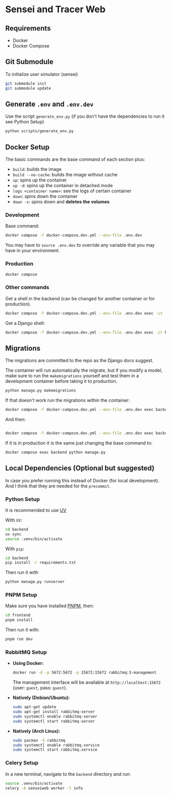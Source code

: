 # Sensei and Tracer Web

## Requirements

- Docker
- Docker Compose

## Git Submodule

To initialize user simulator (sensei)

```bash
git submodule init
git submodule update
```

## Generate `.env` and `.env.dev`

Use the script `generate_env.py`
(if you don't have the dependencies to run it see Python Setup)

```bash
python scripts/generate_env.py
```

## Docker Setup

The basic commands are the base command of each section plus:

- `build`: builds the image
- `build --no-cache`: builds the image without cache
- `up`: spins up the container
- `up -d`: spins up the container in detached mode
- `logs <container name>`: see the logs of certain container
- `down`: spins down the container
- `down -v`: spins down and **deletes the volumes**

### Development

Base command:

```bash
docker compose -f docker-compose.dev.yml --env-file .env.dev
```

You may have to `source .env.dev`
to override any variable that you may have in your environment.

### Production

```bash
docker compose
```


### Other commands

Get a shell in the backend (can be changed for another container or for production).

```bash
docker compose -f docker-compose.dev.yml --env-file .env.dev exec -it  backend /bin/bash
```

Get a Django shell:

```bash
docker compose -f docker-compose.dev.yml --env-file .env.dev exec -it backend python manage.py shell
```

## Migrations

The migrations are committed to the repo as the Django docs suggest.

The container will run automatically the migrate,
but if you modify a model, make sure to run the `makemigrations` yourself
and test them in a development container before taking it to production.

```bash
python manage.py makemigrations
```


If that doesn't work run the migrations within the container:

```bash
docker compose -f docker-compose.dev.yml --env-file .env.dev exec backend python manage.py makemigrations
```

And then:
```bash

docker compose -f docker-compose.dev.yml --env-file .env.dev exec backend python manage.py migrate
```

If it is in production it is the same just changing the base command to:

```bash
docker compose exec backend python manage.py
```

## Local Dependencies (Optional but suggested)

In case you prefer running this instead of Docker (for local development).
And I think that they are needed for the `precommit`.

### Python Setup

It is recommended to use [UV](https://docs.astral.sh/uv/getting-started/installation/)

With `UV`:

```bash
cd backend
uv sync
source .venv/bin/activate
```

With `pip`:

```bash
cd backend
pip install -r requirements.txt
```

Then run it with

```bash
python manage.py runserver
```

### PNPM Setup

Make sure you have installed [PNPM](https://pnpm.io/installation), then:

```bash
cd frontend
pnpm install
```

Then run it with:

```bash
pnpm run dev
```

### RabbitMQ Setup

- **Using Docker:**

    ```bash
    docker run -d -p 5672:5672 -p 15672:15672 rabbitmq:3-management
    ```

    The management interface will be available at `http://localhost:15672`
    (user: `guest`, pass: `guest`).

- **Natively (Debian/Ubuntu):**

    ```bash
    sudo apt-get update
    sudo apt-get install rabbitmq-server
    sudo systemctl enable rabbitmq-server
    sudo systemctl start rabbitmq-server
    ```

- **Natively (Arch Linux):**

    ```bash
    sudo pacman -S rabbitmq
    sudo systemctl enable rabbitmq.service
    sudo systemctl start rabbitmq.service
    ```

### Celery Setup

In a new terminal, navigate to the `backend` directory and run:

```bash
source .venv/bin/activate
celery -A senseiweb worker -l info
```
